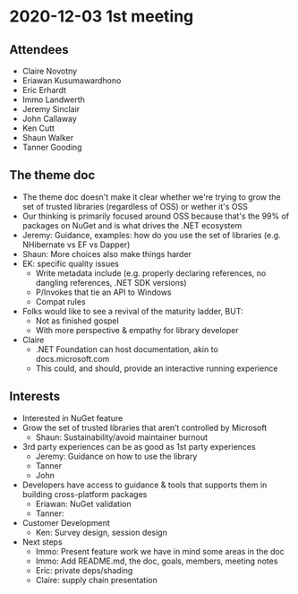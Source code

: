 # 2020-12-03 1st meeting

## Attendees

* Claire Novotny
* Eriawan Kusumawardhono
* Eric Erhardt
* Immo Landwerth
* Jeremy Sinclair
* John Callaway
* Ken Cutt
* Shaun Walker
* Tanner Gooding

## The theme doc

* The theme doc doesn't make it clear whether we're trying to grow the set of
  trusted libraries (regardless of OSS) or wether it's OSS
* Our thinking is primarily focused around OSS because that's the 99% of
  packages on NuGet and is what drives the .NET ecosystem
* Jeremy: Guidance, examples: how do you use the set of libraries (e.g.
  NHibernate vs EF vs Dapper)
* Shaun: More choices also make things harder
* EK: specific quality issues
    - Write metadata include (e.g. properly declaring references, no dangling
      references, .NET SDK versions)
    - P/Invokes that tie an API to Windows
    - Compat rules
* Folks would like to see a revival of the maturity ladder, BUT:
    - Not as finished gospel
    - With more perspective & empathy for library developer
* Claire
    - .NET Foundation can host documentation, akin to docs.microsoft.com
    - This could, and should, provide an interactive running experience

## Interests

* Interested in NuGet feature
* Grow the set of trusted libraries that aren’t controlled by Microsoft
    - Shaun: Sustainability/avoid maintainer burnout
* 3rd party experiences can be as good as 1st party experiences
    - Jeremy: Guidance on how to use the library
    - Tanner
    - John
* Developers have access to guidance & tools that supports them in building
  cross-platform packages
    - Eriawan: NuGet validation
    - Tanner:
* Customer Development
    - Ken: Survey design, session design
* Next steps
    - Immo: Present feature work we have in mind some areas in the doc
    - Immo: Add README.md, the doc, goals, members, meeting notes
    - Eric: private deps/shading
    - Claire: supply chain presentation
